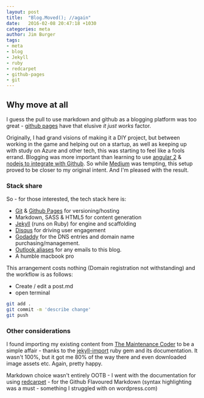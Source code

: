 ```yaml
---
layout: post
title:  "Blog.Moved(); //again"
date:   2016-02-08 20:47:18 +1030
categories: meta
author: Jim Burger
tags:
- meta
- blog
- Jekyll
- ruby
- redcarpet
- github-pages
- git
---
```


## Why move at all

I guess the pull to use markdown and github as a blogging platform was too great - [github pages](http://pages.github.com) have that elusive _it just works_ factor.

Originally, I had grand visions of making it a DIY project, but between working in the game and helping out on a startup, as well as keeping up with study on Azure and other tech, this was starting to feel like a fools errand. Blogging was more important than learning to use [angular 2](https://angular.io) & [nodejs to integrate with Github](https://github.com/ajaxorg/node-github). So while [Medium](https://medium.com) was tempting, this setup proved to be closer to my original intent. And I'm pleased with the result.

### Stack share

So - for those interested, the tech stack here is:

- [Git](http://git-scm.org) & [Github Pages](http://pages.github.com) for versioning/hosting
- Markdown, SASS & HTML5 for content generation
- [Jekyll](http://jekyllrb.com) (runs on Ruby) for engine and scaffolding
- [Disqus](http://disqus.com) for driving user engagement
- [Godaddy](https://godaddy.com) for the DNS entries and domain name purchasing/management.
- [Outlook aliases](http://windows.microsoft.com/en-us/windows/add-alias-account) for any emails to this blog.
- A humble macbook pro

This arrangement costs nothing (Domain registration not withstanding) and the workflow is as follows:

- Create / edit a post.md
- open terminal

```bash
git add .
git commit -m 'describe change'
git push
```

### Other considerations

I found importing my existing content from [The Maintenance Coder](http://maintenancecoder.wordpress.com) to be a simple affair - thanks to the [jekyll-import](http://import.jekyllrb.com/) ruby gem and its documentation. It wasn't 100%, but it got me 80% of the way there and even downloaded image assets etc. Again, pretty happy.

Markdown choice wasn't entirely OOTB - I went with the documentation for using [redcarpet](http://jekyllrb.com/docs/configuration/#redcarpet) - for the Github Flavoured Markdown (syntax highlighting was a must - something I struggled with on wordpress.com)
